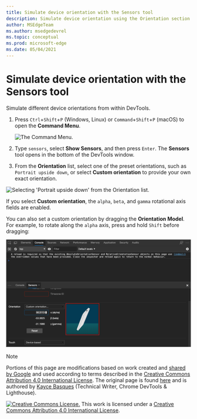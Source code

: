 ```yaml
---
title: Simulate device orientation with the Sensors tool
description: Simulate device orientation using the Orientation section of the Sensors tool.
author: MSEdgeTeam
ms.author: msedgedevrel
ms.topic: conceptual
ms.prod: microsoft-edge
ms.date: 05/04/2021
---
```

<!-- Copyright Kayce Basques

   Licensed under the Apache License, Version 2.0 (the "License");
   you may not use this file except in compliance with the License.
   You may obtain a copy of the License at

       https://www.apache.org/licenses/LICENSE-2.0

   Unless required by applicable law or agreed to in writing, software
   distributed under the License is distributed on an "AS IS" BASIS,
   WITHOUT WARRANTIES OR CONDITIONS OF ANY KIND, either express or implied.
   See the License for the specific language governing permissions and
   limitations under the License.  -->
# Simulate device orientation with the Sensors tool

Simulate different device orientations from within DevTools.

<!--todo: update device orientation section when available -->

1. Press `Ctrl`+`Shift`+`P` (Windows, Linux) or `Command`+`Shift`+`P` (macOS) to open the **Command Menu**.

   ![The Command Menu.](../media/device-mode-console-command-menu.msft.png)

1. Type `sensors`, select **Show Sensors**, and then press `Enter`.  The **Sensors** tool opens in the bottom of the DevTools window.

1. From the **Orientation** list, select one of the preset orientations, such as `Portrait upside down`, or select **Custom orientation** to provide your own exact orientation.

![Selecting 'Portrait upside down' from the Orientation list.](../media/device-mode-console-sensors-orientation-portrait-upside-down.msft.png)

If you select **Custom orientation**, the `alpha`, `beta`, and `gamma` rotational axis fields are enabled.
<!--To understand how each axis works, see [Device Orientation & Motion - Rotation data](https://web.dev/native-hardware-device-orientation/#rotation-data). -->
<!-- todo: link to a local copy of that article section when available; see "original page" below -->
You can also set a custom orientation by dragging the **Orientation Model**.  For example, to rotate along the `alpha` axis, press and hold `Shift` before dragging:

![The Orientation Model.](../media/device-mode-console-sensors-orientation-custom.msft.png)


<!-- ====================================================================== -->
> [!NOTE]
> Portions of this page are modifications based on work created and [shared by Google](https://developers.google.com/terms/site-policies) and used according to terms described in the [Creative Commons Attribution 4.0 International License](https://creativecommons.org/licenses/by/4.0).
> The original page is found [here](https://developer.chrome.com/docs/devtools/device-mode/orientation/) and is authored by [Kayce Basques](https://developers.google.com/web/resources/contributors#kayce-basques) (Technical Writer, Chrome DevTools \& Lighthouse).

[![Creative Commons License.](https://i.creativecommons.org/l/by/4.0/88x31.png)](https://creativecommons.org/licenses/by/4.0)
This work is licensed under a [Creative Commons Attribution 4.0 International License](https://creativecommons.org/licenses/by/4.0).
